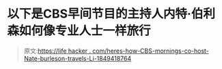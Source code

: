 # 以下是CBS早间节目的主持人内特·伯利森如何像专业人士一样旅行

> 原文:[https://life hacker . com/heres-how-CBS-mornings-co-host-Nate-burleson-travels-Li-1849418764](https://lifehacker.com/heres-how-cbs-mornings-co-host-nate-burleson-travels-li-1849418764)